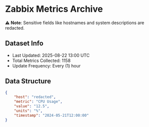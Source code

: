# Zabbix Metrics Archive

⚠️ **Note**: Sensitive fields like hostnames and system descriptions are redacted.

## Dataset Info
- Last Updated: 2025-08-22 13:00 UTC
- Total Metrics Collected: 1158
- Update Frequency: Every (1) hour

## Data Structure
```json
{
    "host": "redacted",
    "metric": "CPU Usage",
    "value": "12.5",
    "units": "%",
    "timestamp": "2024-05-21T12:00:00"
}
```
